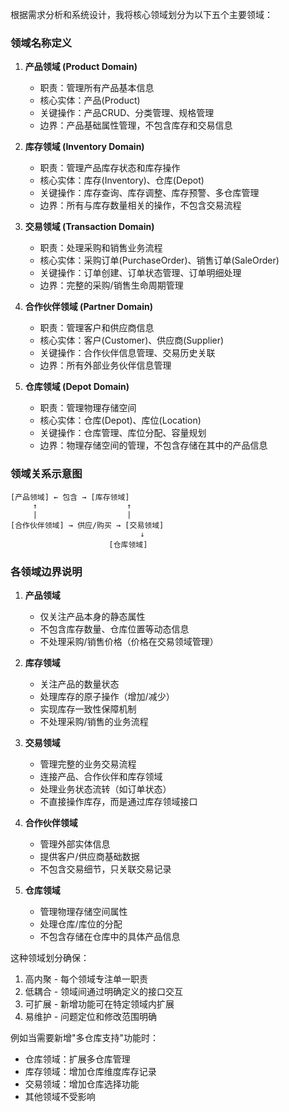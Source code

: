 根据需求分析和系统设计，我将核心领域划分为以下五个主要领域：

### 领域名称定义

1. **产品领域 (Product Domain)**  
   - 职责：管理所有产品基本信息
   - 核心实体：产品(Product)
   - 关键操作：产品CRUD、分类管理、规格管理
   - 边界：产品基础属性管理，不包含库存和交易信息

2. **库存领域 (Inventory Domain)**  
   - 职责：管理产品库存状态和库存操作
   - 核心实体：库存(Inventory)、仓库(Depot)
   - 关键操作：库存查询、库存调整、库存预警、多仓库管理
   - 边界：所有与库存数量相关的操作，不包含交易流程

3. **交易领域 (Transaction Domain)**  
   - 职责：处理采购和销售业务流程
   - 核心实体：采购订单(PurchaseOrder)、销售订单(SaleOrder)
   - 关键操作：订单创建、订单状态管理、订单明细处理
   - 边界：完整的采购/销售生命周期管理

4. **合作伙伴领域 (Partner Domain)**  
   - 职责：管理客户和供应商信息
   - 核心实体：客户(Customer)、供应商(Supplier)
   - 关键操作：合作伙伴信息管理、交易历史关联
   - 边界：所有外部业务伙伴信息管理

5. **仓库领域 (Depot Domain)**  
   - 职责：管理物理存储空间
   - 核心实体：仓库(Depot)、库位(Location)
   - 关键操作：仓库管理、库位分配、容量规划
   - 边界：物理存储空间的管理，不包含存储在其中的产品信息

### 领域关系示意图
```
[产品领域] ← 包含 → [库存领域]
     ↑                    ↑
     |                    |
[合作伙伴领域] → 供应/购买 → [交易领域]
                             ↓
                      [仓库领域]
```

### 各领域边界说明

1. **产品领域**  
   - 仅关注产品本身的静态属性
   - 不包含库存数量、仓库位置等动态信息
   - 不处理采购/销售价格（价格在交易领域管理）

2. **库存领域**  
   - 关注产品的数量状态
   - 处理库存的原子操作（增加/减少）
   - 实现库存一致性保障机制
   - 不处理采购/销售的业务流程

3. **交易领域**  
   - 管理完整的业务交易流程
   - 连接产品、合作伙伴和库存领域
   - 处理业务状态流转（如订单状态）
   - 不直接操作库存，而是通过库存领域接口

4. **合作伙伴领域**  
   - 管理外部实体信息
   - 提供客户/供应商基础数据
   - 不包含交易细节，只关联交易记录

5. **仓库领域**  
   - 管理物理存储空间属性
   - 处理仓库/库位的分配
   - 不包含存储在仓库中的具体产品信息

这种领域划分确保：
1. 高内聚 - 每个领域专注单一职责
2. 低耦合 - 领域间通过明确定义的接口交互
3. 可扩展 - 新增功能可在特定领域内扩展
4. 易维护 - 问题定位和修改范围明确

例如当需要新增"多仓库支持"功能时：
- 仓库领域：扩展多仓库管理
- 库存领域：增加仓库维度库存记录
- 交易领域：增加仓库选择功能
- 其他领域不受影响